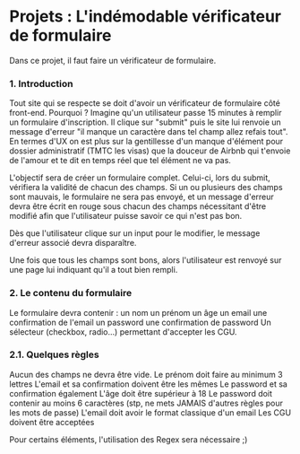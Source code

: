# Projets : L'indémodable vérificateur de formulaire

Dans ce projet, il faut faire un vérificateur de formulaire.

### 1. Introduction
Tout site qui se respecte se doit d'avoir un vérificateur de formulaire côté front-end. Pourquoi ? Imagine qu'un utilisateur passe 15 minutes à remplir un formulaire d'inscription. Il clique sur "submit" puis le site lui renvoie un message d'erreur "il manque un caractère dans tel champ allez refais tout". En termes d'UX on est plus sur la gentillesse d'un manque d'élément pour dossier administratif (TMTC les visas) que la douceur de Airbnb qui t'envoie de l'amour et te dit en temps réel que tel élément ne va pas.

L'objectif sera de créer un formulaire complet. Celui-ci, lors du submit, vérifiera la validité de chacun des champs. Si un ou plusieurs des champs sont mauvais, le formulaire ne sera pas envoyé, et un message d'erreur devra être écrit en rouge sous chacun des champs nécessitant d'être modifié afin que l'utilisateur puisse savoir ce qui n'est pas bon.

Dès que l'utilisateur clique sur un input pour le modifier, le message d'erreur associé devra disparaître.

Une fois que tous les champs sont bons, alors l'utilisateur est renvoyé sur une page lui indiquant qu'il a tout bien rempli.

### 2. Le contenu du formulaire
Le formulaire devra contenir :
un nom
un prénom
un âge
un email
une confirmation de l'email
un password
une confirmation de password
Un sélecteur (checkbox, radio...) permettant d'accepter les CGU.

### 2.1. Quelques règles
Aucun des champs ne devra être vide.
Le prénom doit faire au minimum 3 lettres
L'email et sa confirmation doivent être les mêmes
Le password et sa confirmation également
L'âge doit être supérieur à 18
Le password doit contenir au moins 6 caractères (stp, ne mets JAMAIS d'autres règles pour les mots de passe)
L'email doit avoir le format classique d'un email
Les CGU doivent être acceptées

Pour certains éléments, l'utilisation des Regex sera nécessaire ;)

